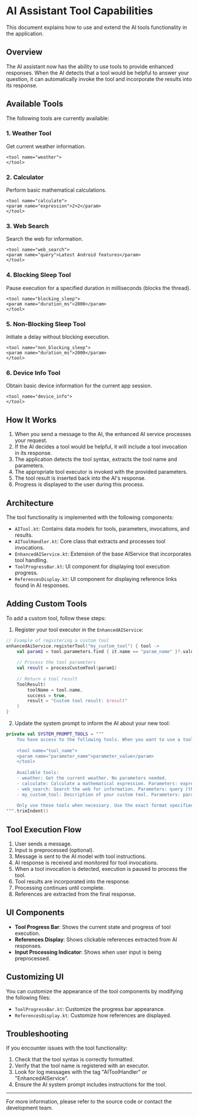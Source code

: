 # AI Assistant Tool Capabilities

This document explains how to use and extend the AI tools functionality in the application.

## Overview

The AI assistant now has the ability to use tools to provide enhanced responses. When the AI detects that a tool would be helpful to answer your question, it can automatically invoke the tool and incorporate the results into its response.

## Available Tools

The following tools are currently available:

### 1. Weather Tool
Get current weather information.
```
<tool name="weather">
</tool>
```

### 2. Calculator
Perform basic mathematical calculations.
```
<tool name="calculate">
<param name="expression">2+2</param>
</tool>
```

### 3. Web Search
Search the web for information.
```
<tool name="web_search">
<param name="query">Latest Android features</param>
</tool>
```

### 4. Blocking Sleep Tool
Pause execution for a specified duration in milliseconds (blocks the thread).
```
<tool name="blocking_sleep">
<param name="duration_ms">2000</param>
</tool>
```

### 5. Non-Blocking Sleep Tool
Initiate a delay without blocking execution.
```
<tool name="non_blocking_sleep">
<param name="duration_ms">2000</param>
</tool>
```

### 6. Device Info Tool
Obtain basic device information for the current app session.
```
<tool name="device_info">
</tool>
```

## How It Works

1. When you send a message to the AI, the enhanced AI service processes your request.
2. If the AI decides a tool would be helpful, it will include a tool invocation in its response.
3. The application detects the tool syntax, extracts the tool name and parameters.
4. The appropriate tool executor is invoked with the provided parameters.
5. The tool result is inserted back into the AI's response.
6. Progress is displayed to the user during this process.

## Architecture

The tool functionality is implemented with the following components:

- `AITool.kt`: Contains data models for tools, parameters, invocations, and results.
- `AIToolHandler.kt`: Core class that extracts and processes tool invocations.
- `EnhancedAIService.kt`: Extension of the base AIService that incorporates tool handling.
- `ToolProgressBar.kt`: UI component for displaying tool execution progress.
- `ReferencesDisplay.kt`: UI component for displaying reference links found in AI responses.

## Adding Custom Tools

To add a custom tool, follow these steps:

1. Register your tool executor in the `EnhancedAIService`:

```kotlin
// Example of registering a custom tool
enhancedAiService.registerTool("my_custom_tool") { tool ->
    val param1 = tool.parameters.find { it.name == "param_name" }?.value ?: ""
    
    // Process the tool parameters
    val result = processCustomTool(param1)
    
    // Return a tool result
    ToolResult(
        toolName = tool.name,
        success = true,
        result = "Custom tool result: $result"
    )
}
```

2. Update the system prompt to inform the AI about your new tool:

```kotlin
private val SYSTEM_PROMPT_TOOLS = """
    You have access to the following tools. When you want to use a tool, output it in this specific format:
    
    <tool name="tool_name">
    <param name="parameter_name">parameter_value</param>
    </tool>
    
    Available tools:
    - weather: Get the current weather. No parameters needed.
    - calculate: Calculate a mathematical expression. Parameters: expression (e.g. "2+2")
    - web_search: Search the web for information. Parameters: query (the search term)
    - my_custom_tool: Description of your custom tool. Parameters: param_name (description)
    
    Only use these tools when necessary. Use the exact format specified above.
""".trimIndent()
```

## Tool Execution Flow

1. User sends a message.
2. Input is preprocessed (optional).
3. Message is sent to the AI model with tool instructions.
4. AI response is received and monitored for tool invocations.
5. When a tool invocation is detected, execution is paused to process the tool.
6. Tool results are incorporated into the response.
7. Processing continues until complete.
8. References are extracted from the final response.

## UI Components

- **Tool Progress Bar**: Shows the current state and progress of tool execution.
- **References Display**: Shows clickable references extracted from AI responses.
- **Input Processing Indicator**: Shows when user input is being preprocessed.

## Customizing UI

You can customize the appearance of the tool components by modifying the following files:
- `ToolProgressBar.kt`: Customize the progress bar appearance.
- `ReferencesDisplay.kt`: Customize how references are displayed.

## Troubleshooting

If you encounter issues with the tool functionality:

1. Check that the tool syntax is correctly formatted.
2. Verify that the tool name is registered with an executor.
3. Look for log messages with the tag "AIToolHandler" or "EnhancedAIService".
4. Ensure the AI system prompt includes instructions for the tool.

---

For more information, please refer to the source code or contact the development team. 